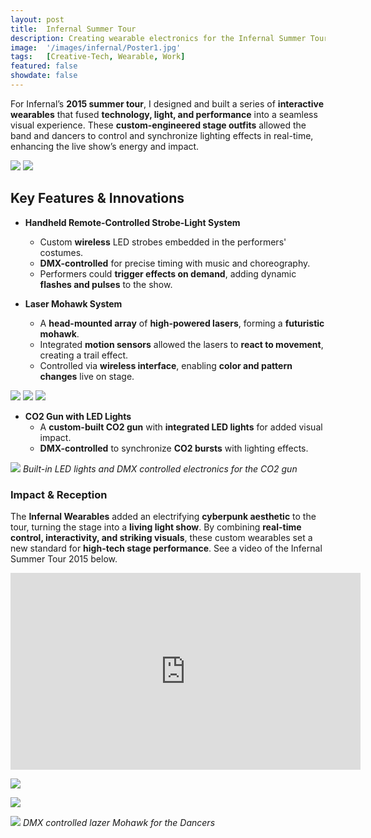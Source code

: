 ```yaml
---
layout: post
title:  Infernal Summer Tour
description: Creating wearable electronics for the Infernal Summer Tour 2015
image:  '/images/infernal/Poster1.jpg'
tags:   [Creative-Tech, Wearable, Work]
featured: false
showdate: false
---
```


For Infernal’s **2015 summer tour**, I designed and built a series of **interactive wearables** that fused **technology, light, and performance** into a seamless visual experience. These **custom-engineered stage outfits** allowed the band and dancers to control and synchronize lighting effects in real-time, enhancing the live show’s energy and impact.  


<div class="gallery-box">
  <div class="gallery">
    <img src="/images/infernal/Poster1.jpg">
    <img src="/images/infernal/Poster2.jpg">
  </div>
</div>


## Key Features & Innovations
- **Handheld Remote-Controlled Strobe-Light System**  
  - Custom **wireless** LED strobes embedded in the performers' costumes.  
  - **DMX-controlled** for precise timing with music and choreography.  
  - Performers could **trigger effects on demand**, adding dynamic **flashes and pulses** to the show.  

- **Laser Mohawk System**  
  - A **head-mounted array** of **high-powered lasers**, forming a **futuristic mohawk**.  
  - Integrated **motion sensors** allowed the lasers to **react to movement**, creating a trail effect.  
  - Controlled via **wireless interface**, enabling **color and pattern changes** live on stage.  

<div class="gallery-box">
  <div class="gallery">
    <img src="/images/infernal/Mohawk3.jpg">
    <img src="/images/infernal/Mohawk4.jpg">
    <img src="/images/infernal/Mohawk2.jpg">
  </div>
</div>

- **CO2 Gun with LED Lights**
  - A **custom-built CO2 gun** with **integrated LED lights** for added visual impact.  
  - **DMX-controlled** to synchronize **CO2 bursts** with lighting effects.  



![]({{site.baseurl}}/images/infernal/Gun1.jpg#wide)
*Built-in LED lights and DMX controlled electronics for the CO2 gun*

  

### **Impact & Reception**  
The **Infernal Wearables** added an electrifying **cyberpunk aesthetic** to the tour, turning the stage into a **living light show**. By combining **real-time control, interactivity, and striking visuals**, these custom wearables set a new standard for **high-tech stage performance**. See a video of the Infernal Summer Tour 2015 below. 

<p>
<iframe width="560" height="315" src="https://www.youtube.com/embed/D-c3XTVJB7c?si=PTRvFXjQ6vRovhF-" title="YouTube video player" frameborder="0" allow="accelerometer; autoplay; clipboard-write; encrypted-media; gyroscope; picture-in-picture; web-share" referrerpolicy="strict-origin-when-cross-origin" allowfullscreen></iframe>
</p>


![]({{site.baseurl}}/images/infernal/Gun2.jpg#wide)


![]({{site.baseurl}}/images/infernal/Gun3.jpg#wide)

![]({{site.baseurl}}/images/infernal/Mohawk1.jpg#wide)
*DMX controlled lazer Mohawk for the Dancers*